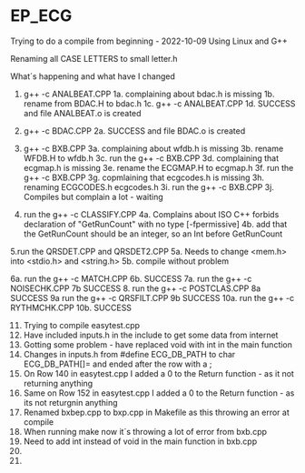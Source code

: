 # EP_ECG

Trying to do a compile from beginning - 2022-10-09 
Using Linux and G++ 

Renaming all CASE LETTERS to small letter.h

What´s happening and what have I changed 
1. g++ -c ANALBEAT.CPP 
1a. complaining about bdac.h is missing 
1b. rename from BDAC.H to bdac.h 
1c. g++ -c ANALBEAT.CPP 
1d. SUCCESS and file ANALBEAT.o is created
2. g++ -c BDAC.CPP
2a. SUCCESS and file BDAC.o is created
3. g++ -c BXB.CPP
3a. complaining about wfdb.h is missing
3b. rename WFDB.H to wfdb.h 
3c. run the g++ -c BXB.CPP
3d. complaining that ecgmap.h is missing
3e. rename the ECGMAP.H to ecgmap.h
3f. run the g++ -c BXB.CPP
3g. copmlaining that ecgcodes.h is missing
3h. renaming ECGCODES.h ecgcodes.h
3i. run the g++ -c BXB.CPP
3j. Compiles but complain a lot - waiting

4. run the g++ -c CLASSIFY.CPP
4a. Complains about ISO C++ forbids declaration of "GetRunCount" with no type [-fpermissive]
4b. add that the GetRunCount should be an integer, so an Int before GetRunCount


5.run the QRSDET.CPP and QRSDET2.CPP 
5a. Needs to change <mem.h> into <stdio.h> and <string.h>
5b. compile without problem

6a. run the g++ -c MATCH.CPP 
6b. SUCCESS
7a. run the g++ -c NOISECHK.CPP
7b SUCCESS
8. run the g++ -c POSTCLAS.CPP
8a SUCCESS
9a run the g++ -c QRSFILT.CPP 
9b SUCCESS
10a. run the g++ -c RYTHMCHK.CPP
10b. SUCCESS

11. Trying to compile easytest.cpp 
12. Have included inputs.h in the include to get some data from internet
13. Gotting some problem - have replaced void with int in the main function
14. Changes in inputs.h from #define ECG_DB_PATH to char ECG_DB_PATH[]= and ended after the row with a ; 
15. On Row 140 in easytest.cpp I added a 0 to the Return function - as it not returning anything
16. Same on Row 152 in easytest.cpp I added a 0 to the Return function - as its not returgnin anything
17. Renamed bxbep.cpp to bxp.cpp in Makefile as this throwing an error at compile
18. When running make now it´s throwing a lot of error from bxb.cpp 
19. Need to add int instead of void in the main function in bxb.cpp
20. 
21. 


